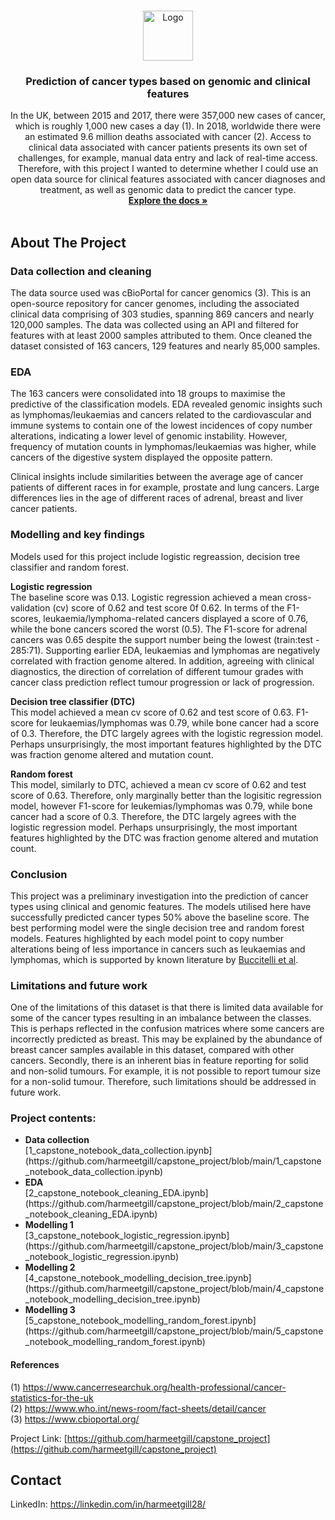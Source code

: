 <!--
*** Thanks for checking out the Best-README-Template. If you have a suggestion
*** that would make this better, please fork the repo and create a pull request
*** or simply open an issue with the tag "enhancement".
*** Thanks again! Now go create something AMAZING! :D
***
***
***
*** To avoid retyping too much info. Do a search and replace for the following:
*** github_username, repo_name, twitter_handle, email, project_title, project_description
-->



<!-- PROJECT SHIELDS -->
<!--
*** I'm using markdown "reference style" links for readability.
*** Reference links are enclosed in brackets [ ] instead of parentheses ( ).
*** See the bottom of this document for the declaration of the reference variables
*** for contributors-url, forks-url, etc. This is an optional, concise syntax you may use.
*** https://www.markdownguide.org/basic-syntax/#reference-style-links
-->




<!-- PROJECT LOGO -->
<br />
<p align="center">
  <a href="https://github.com/harmeetgill/capstone_project">
    <img src="https://camo.githubusercontent.com/7818eb78e231aedb0e98e27cf1335f1c3093a4c5a5aa7264c355e6b66f255888/687474703a2f2f696d6775722e636f6d2f315a63527972632e706e67" alt="Logo" width="80" height="80">
  </a>

  <h3 align="center">Prediction of cancer types based on genomic and clinical features</h3>

  <p align="center">In the UK, between 2015 and 2017, there were 357,000 new cases of cancer, which is roughly 1,000 new cases a day (1). In 2018, worldwide there were an estimated 9.6 million deaths associated with cancer (2). Access to clinical data associated with cancer patients presents its own set of challenges, for example, manual data entry and lack of real-time access. Therefore, with this project I wanted to determine whether I could use an open data source for clinical features associated with cancer diagnoses and treatment, as well as genomic data to predict the cancer type.
    <br />
    <a href="https://github.com/harmeetgill/capstone_project"><strong>Explore the docs »</strong></a>
    <br />
    <br />
  </p>
</p>


<!-- ABOUT THE PROJECT -->
## About The Project


### Data collection and cleaning
The data source used was cBioPortal for cancer genomics (3). This is an open-source repository for cancer genomes, including the associated clinical data comprising of 303 studies, spanning 869 cancers and nearly 120,000 samples. The data was collected using an API and filtered for features with at least 2000 samples attributed to them. Once cleaned the dataset consisted of 163 cancers, 129 features and nearly 85,000 samples.

### EDA
The 163 cancers were consolidated into 18 groups to maximise the predictive of the classification models. EDA revealed genomic insights such as lymphomas/leukaemias and cancers related to the cardiovascular and immune systems to contain one of the lowest incidences of copy number alterations, indicating a lower level of genomic instability. However, frequency of mutation counts in lymphomas/leukaemias was higher, while cancers of the digestive system displayed the opposite pattern.

Clinical insights include similarities between the average age of cancer patients of different races in for example, prostate and lung cancers. Large differences lies in the age of different races of adrenal, breast and liver cancer patients.

### Modelling and key findings
Models used for this project include logistic regreassion, decision tree classifier and random forest. <br>

**Logistic regression**<br>
The baseline score was 0.13. Logistic regression achieved a mean cross-validation (cv) score of 0.62 and test score 0f 0.62. In terms of the F1-scores, leukaemia/lymphoma-related cancers displayed a score of 0.76, while the bone cancers scored the worst (0.5). The F1-score for adrenal cancers was 0.65 despite the support number being the lowest (train:test - 285:71). Supporting earlier EDA, leukaemias and lymphomas are negatively correlated with fraction genome altered. In addition, agreeing with clinical diagnostics, the direction of correlation of different tumour grades with cancer class prediction reflect tumour progression or lack of progression.

**Decision tree classifier (DTC)**<br>
This model achieved a mean cv score of 0.62 and test score of 0.63.  F1-score for leukaemias/lymphomas was 0.79, while bone cancer had a score of 0.3. Therefore, the DTC largely agrees with the logistic regression model. Perhaps unsurprisingly, the most important features highlighted by the DTC was fraction genome altered and mutation count.

**Random forest**<br>
This model, similarly to DTC, achieved a mean cv score of 0.62 and test score of 0.63. Therefore, only marginally better than the logisitic regression model, however F1-score for leukemias/lymphomas was 0.79, while bone cancer had a score of 0.3. Therefore, the DTC largely agrees with the logistic regression model. Perhaps unsurprisingly, the most important features highlighted by the DTC was fraction genome altered and mutation count.

### Conclusion
This project was a preliminary investigation into the prediction of cancer types using clinical and genomic features. The models utilised here have successfully predicted cancer types 50% above the baseline score. The best performing model were the single decision tree and random forest models. Features highlighted by each model point to copy number alterations being of less importance in cancers such as leukaemias and lymphomas, which is supported by known literature by [Buccitelli et al](https://www.ncbi.nlm.nih.gov/pmc/articles/PMC5378169/#:~:text=Chromosome%20instability%20(CIN)%20is%20a,genomic%20stability%20(Sheltzer%202013).).

### Limitations and future work
One of the limitations of this dataset is that there is limited data available for some of the cancer types resulting in an imbalance between the classes. This is perhaps reflected in the confusion matrices where some cancers are incorrectly predicted as breast. This may be explained by the abundance of breast cancer samples available in this dataset, compared with other cancers. Secondly, there is an inherent bias in feature reporting for solid and non-solid tumours. For example, it is not possible to report tumour size for a non-solid tumour. Therefore, such limitations should be addressed in future work.

### Project contents:
<ul>
  <li><strong>Data collection</strong><br> [1_capstone_notebook_data_collection.ipynb]</li>(https://github.com/harmeetgill/capstone_project/blob/main/1_capstone_notebook_data_collection.ipynb) </li>
<li><strong>EDA</strong><br> [2_capstone_notebook_cleaning_EDA.ipynb]</li>(https://github.com/harmeetgill/capstone_project/blob/main/2_capstone_notebook_cleaning_EDA.ipynb)</li>
<li><strong>Modelling 1</strong><br> [3_capstone_notebook_logistic_regression.ipynb]</li>(https://github.com/harmeetgill/capstone_project/blob/main/3_capstone_notebook_logistic_regression.ipynb)</li>
<li><strong>Modelling 2</strong><br> [4_capstone_notebook_modelling_decision_tree.ipynb]</li>(https://github.com/harmeetgill/capstone_project/blob/main/4_capstone_notebook_modelling_decision_tree.ipynb)</li>
<li><strong>Modelling 3</strong><br> [5_capstone_notebook_modelling_random_forest.ipynb]</li>(https://github.com/harmeetgill/capstone_project/blob/main/5_capstone_notebook_modelling_random_forest.ipynb)</li>
</ul></li>

#### References
(1) https://www.cancerresearchuk.org/health-professional/cancer-statistics-for-the-uk
<br>
(2) https://www.who.int/news-room/fact-sheets/detail/cancer
<br>
(3) https://www.cbioportal.org/

Project Link: [https://github.com/harmeetgill/capstone_project](https://github.com/harmeetgill/capstone_project)


<!-- CONTACT -->
## Contact

LinkedIn: https://linkedin.com/in/harmeetgill28/ 






<!-- MARKDOWN LINKS & IMAGES -->
<!-- https://www.markdownguide.org/basic-syntax/#reference-style-links -->
[contributors-shield]: https://img.shields.io/github/contributors/harmeetgill/repo.svg?style=for-the-badge
[contributors-url]: https://github.com/harmeetgill/repo/graphs/contributors
[forks-shield]: https://img.shields.io/github/forks/harmeetgill/repo.svg?style=for-the-badge
[forks-url]: https://github.com/harmeetgill/repo/network/members
[stars-shield]: https://img.shields.io/github/stars/harmeetgill/repo.svg?style=for-the-badge
[stars-url]: https://github.com/harmeetgill/repo/stargazers
[issues-shield]: https://img.shields.io/github/issues/harmeetgill/repo.svg?style=for-the-badge
[issues-url]: https://github.com/harmeetgill/repo/issues
[license-shield]: https://img.shields.io/github/license/harmeetgill/repo.svg?style=for-the-badge
[license-url]: https://github.com/harmeetgill/repo/blob/master/LICENSE.txt
[linkedin-shield]: https://img.shields.io/badge/-LinkedIn-black.svg?style=for-the-badge&logo=linkedin&colorB=555
[linkedin-url]: https://linkedin.com/in/harmeetgill28

